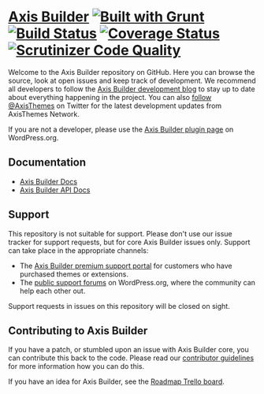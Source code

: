 # [Axis Builder](http://axisthemes.com/axis-builder/) [![Built with Grunt](https://cdn.gruntjs.com/builtwith.png)](http://gruntjs.com/) [![Build Status](https://travis-ci.org/axisthemes/axis-builder.svg?branch=master)](https://travis-ci.org/axisthemes/axis-builder) [![Coverage Status](https://img.shields.io/coveralls/axisthemes/axis-builder.svg)](https://coveralls.io/r/axisthemes/axis-builder) [![Scrutinizer Code Quality](https://scrutinizer-ci.com/g/axisthemes/axis-builder/badges/quality-score.png?b=master)](https://scrutinizer-ci.com/g/axisthemes/axis-builder/?branch=master)

Welcome to the Axis Builder repository on GitHub. Here you can browse the source, look at open issues and keep track of development. We recommend all developers to follow the [Axis Builder development blog](http://dev.axisthemes.com/axis-builder/) to stay up to date about everything happening in the project. You can also [follow @AxisThemes](https://twitter.com/AxisThemes) on Twitter for the latest development updates from AxisThemes Network.

If you are not a developer, please use the [Axis Builder plugin page](http://wordpress.org/plugins/axis-builder/) on WordPress.org.

## Documentation
* [Axis Builder Docs](http://docs.axisthemes.com/documentation/plugins/axis-builder/)
* [Axis Builder API Docs](http://docs.axisthemes.com/apidocs/axis-builder/)

## Support
This repository is not suitable for support. Please don't use our issue tracker for support requests, but for core Axis Builder issues only. Support can take place in the appropriate channels:

* The [Axis Builder premium support portal](http://support.axisthemes.com/) for customers who have purchased themes or extensions.
* The [public support forums](http://wordpress.org/support/plugin/axis-builder) on WordPress.org, where the community can help each other out.

Support requests in issues on this repository will be closed on sight.

## Contributing to Axis Builder
If you have a patch, or stumbled upon an issue with Axis Builder core, you can contribute this back to the code. Please read our [contributor guidelines](https://github.com/axisthemes/axis-builder/blob/master/CONTRIBUTING.md) for more information how you can do this.

If you have an idea for Axis Builder, see the [Roadmap Trello board](https://trello.com/b/BKBldPPv/axis-builder-roadmap).
